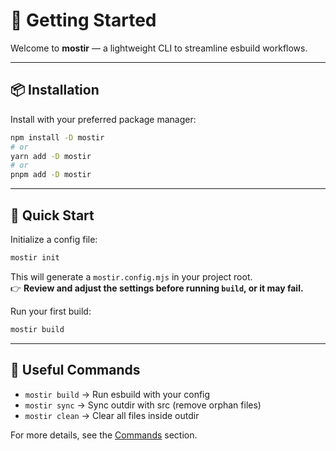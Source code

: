 # 🚀 Getting Started

Welcome to **mostir** — a lightweight CLI to streamline esbuild workflows.

---

## 📦 Installation

Install with your preferred package manager:

```bash
npm install -D mostir
# or
yarn add -D mostir
# or
pnpm add -D mostir
```

---

## 🚀 Quick Start

Initialize a config file:

```bash
mostir init
```

This will generate a `mostir.config.mjs` in your project root.  
👉 **Review and adjust the settings before running `build`, or it may fail.**

Run your first build:

```bash
mostir build
```

---

## 🧹 Useful Commands

- `mostir build` → Run esbuild with your config  
- `mostir sync` → Sync outdir with src (remove orphan files)  
- `mostir clean` → Clear all files inside outdir  

For more details, see the [Commands](./commands.md) section.
